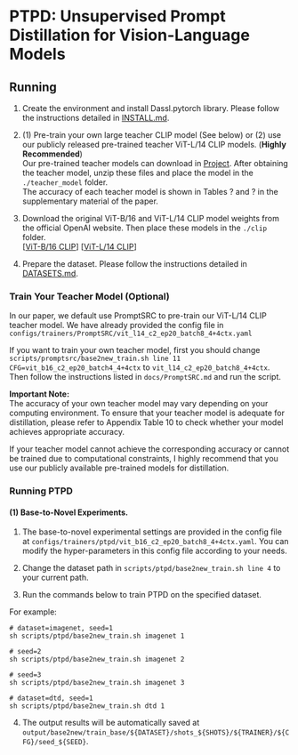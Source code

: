 # PTPD: Unsupervised Prompt Distillation for Vision-Language Models 

<!-- This is the official PyToch implementation for "PTPD: Unsupervised Prompt Distillation for Vision-Language Models." -->


## Running
1. Create the environment and install Dassl.pytorch library. Please follow the instructions detailed in [INSTALL.md](docs/INSTALL.md).

2. (1) Pre-train your own large teacher CLIP model (See below) or (2) use our publicly released pre-trained teacher ViT-L/14 CLIP models. (**Highly Recommended**)   
Our pre-trained teacher models can download in [Project](https://github.com/zhengli97/PromptKD).
After obtaining the teacher model, unzip these files and place the model in the `./teacher_model` folder.   
The accuracy of each teacher model is shown in Tables ? and ? in the supplementary material of the paper.  
3.  Download the original ViT-B/16 and ViT-L/14 CLIP model weights from the official OpenAI website. Then place these models in the `./clip` folder.  
[[ViT-B/16 CLIP](https://openaipublic.azureedge.net/clip/models/5806e77cd80f8b59890b7e101eabd078d9fb84e6937f9e85e4ecb61988df416f/ViT-B-16.pt)] [[ViT-L/14 CLIP](https://openaipublic.azureedge.net/clip/models/b8cca3fd41ae0c99ba7e8951adf17d267cdb84cd88be6f7c2e0eca1737a03836/ViT-L-14.pt)]

4. Prepare the dataset. Please follow the instructions detailed in [DATASETS.md](docs/DATASETS.md).

### Train Your Teacher Model (Optional)

In our paper, we default use PromptSRC to pre-train our ViT-L/14 CLIP teacher model. We have already provided the config file in `configs/trainers/PromptSRC/vit_l14_c2_ep20_batch8_4+4ctx.yaml`

If you want to train your own teacher model, first you should change `scripts/promptsrc/base2new_train.sh line 11 CFG=vit_b16_c2_ep20_batch4_4+4ctx` to `vit_l14_c2_ep20_batch8_4+4ctx`.
Then follow the instructions listed in `docs/PromptSRC.md` and run the script.

**Important Note:**  
The accuracy of your own teacher model may vary depending on your computing environment. To ensure that your teacher model is adequate for distillation, please refer to Appendix Table 10 to check whether your model achieves appropriate accuracy. 

If your teacher model cannot achieve the corresponding accuracy or cannot be trained due to computational constraints, I highly recommend that you use our publicly available pre-trained models for distillation.

### Running PTPD 

#### (1) Base-to-Novel Experiments.

1. The base-to-novel experimental settings are provided in the config file at `configs/trainers/ptpd/vit_b16_c2_ep20_batch8_4+4ctx.yaml`. You can modify the hyper-parameters in this config file according to your needs.

2. Change the dataset path in `scripts/ptpd/base2new_train.sh line 4` to your current path.

3. Run the commands below to train PTPD on the specified dataset.

For example:
```
# dataset=imagenet, seed=1 
sh scripts/ptpd/base2new_train.sh imagenet 1

# seed=2
sh scripts/ptpd/base2new_train.sh imagenet 2

# seed=3
sh scripts/ptpd/base2new_train.sh imagenet 3

# dataset=dtd, seed=1
sh scripts/ptpd/base2new_train.sh dtd 1
```

4. The output results will be automatically saved at `output/base2new/train_base/${DATASET}/shots_${SHOTS}/${TRAINER}/${CFG}/seed_${SEED}`.
